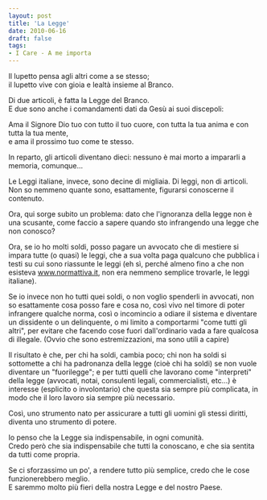 ```yaml
---
layout: post
title: 'La Legge'
date: 2010-06-16
draft: false
tags: 
- I Care - A me importa
---
```


  

Il lupetto pensa agli altri come a se stesso;  
il lupetto vive con gioia e lealtà insieme al Branco.

  
Di due articoli, è fatta la Legge del Branco.  
E due sono anche i comandamenti dati da Gesù ai suoi discepoli:  
  

Ama il Signore Dio tuo con tutto il tuo cuore, con tutta la tua anima e con tutta la tua mente,  
e ama il prossimo tuo come te stesso.

  
In reparto, gli articoli diventano dieci: nessuno è mai morto a impararli a memoria, comunque...  
  
  
Le Leggi italiane, invece, sono decine di migliaia. Di leggi, non di articoli.  
Non so nemmeno quante sono, esattamente, figurarsi conoscerne il contenuto.  
  
Ora, qui sorge subito un problema: dato che l'ignoranza della legge non è una scusante, come faccio a sapere quando sto infrangendo una legge che non conosco?  
  
Ora, se io ho molti soldi, posso pagare un avvocato che di mestiere si impara tutte (o quasi) le leggi, che a sua volta paga qualcuno che pubblica i testi su cui sono riassunte le leggi (eh sì, perché almeno fino a che non esisteva www.normattiva.it, non era nemmeno semplice trovarle, le leggi italiane).  
  
Se io invece non ho tutti quei soldi, o non voglio spenderli in avvocati, non so esattamente cosa posso fare e cosa no, così vivo nel timore di poter infrangere qualche norma, così o incomincio a odiare il sistema e diventare un dissidente o un delinquente, o mi limito a comportarmi "come tutti gli altri", per evitare che facendo cose fuori dall'ordinario vada a fare qualcosa di illegale. (Ovvio che sono estremizzazioni, ma sono utili a capire)  
  
Il risultato è che, per chi ha soldi, cambia poco; chi non ha soldi si sottomette a chi ha padronanza della legge (cioè chi ha soldi) se non vuole diventare un "fuorilegge"; e per tutti quelli che lavorano come "interpreti" della legge (avvocati, notai, consulenti legali, commercialisti, etc...) è interesse (esplicito o involontario) che questa sia sempre più complicata, in modo che il loro lavoro sia sempre più necessario.  
  
Così, uno strumento nato per assicurare a tutti gli uomini gli stessi diritti, diventa uno strumento di potere.  
  
  
  
Io penso che la Legge sia indispensabile, in ogni comunità.  
Credo però che sia indispensabile che tutti la conoscano, e che sia sentita da tutti come propria.  
  
Se ci sforzassimo un po', a rendere tutto più semplice, credo che le cose funzionerebbero meglio.  
E saremmo molto più fieri della nostra Legge e del nostro Paese.